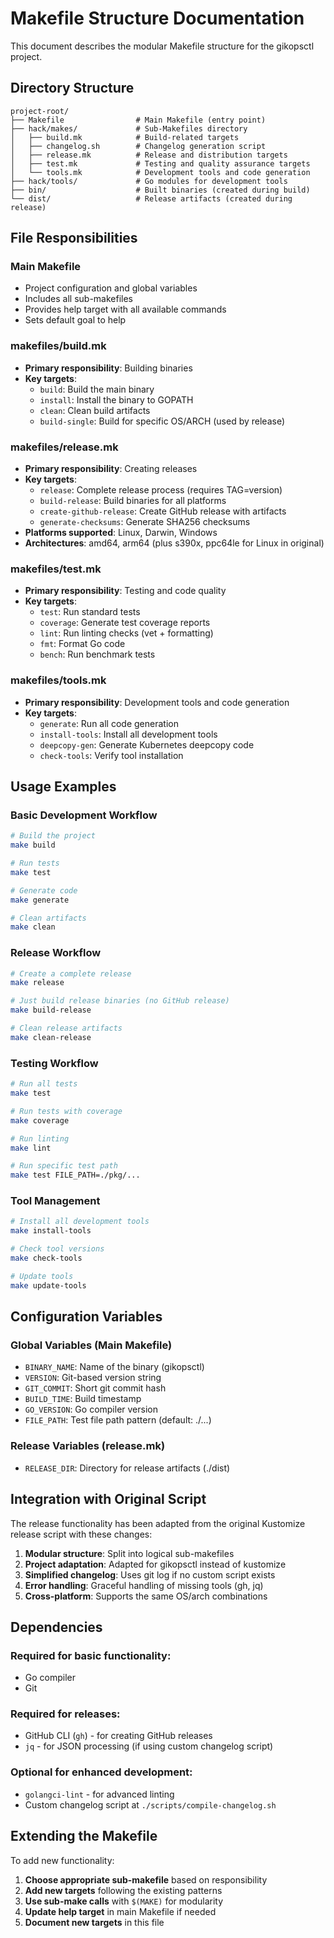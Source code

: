 # Makefile Structure Documentation

This document describes the modular Makefile structure for the gikopsctl project.

## Directory Structure

```
project-root/
├── Makefile                # Main Makefile (entry point)
├── hack/makes/             # Sub-Makefiles directory
│   ├── build.mk            # Build-related targets
│   ├── changelog.sh        # Changelog generation script
│   ├── release.mk          # Release and distribution targets
│   ├── test.mk             # Testing and quality assurance targets
│   └── tools.mk            # Development tools and code generation
├── hack/tools/             # Go modules for development tools
├── bin/                    # Built binaries (created during build)
└── dist/                   # Release artifacts (created during release)
```

## File Responsibilities

### Main Makefile
- Project configuration and global variables
- Includes all sub-makefiles
- Provides help target with all available commands
- Sets default goal to help

### makefiles/build.mk
- **Primary responsibility**: Building binaries
- **Key targets**:
  - `build`: Build the main binary
  - `install`: Install the binary to GOPATH
  - `clean`: Clean build artifacts
  - `build-single`: Build for specific OS/ARCH (used by release)

### makefiles/release.mk
- **Primary responsibility**: Creating releases
- **Key targets**:
  - `release`: Complete release process (requires TAG=version)
  - `build-release`: Build binaries for all platforms
  - `create-github-release`: Create GitHub release with artifacts
  - `generate-checksums`: Generate SHA256 checksums
- **Platforms supported**: Linux, Darwin, Windows
- **Architectures**: amd64, arm64 (plus s390x, ppc64le for Linux in original)

### makefiles/test.mk
- **Primary responsibility**: Testing and code quality
- **Key targets**:
  - `test`: Run standard tests
  - `coverage`: Generate test coverage reports
  - `lint`: Run linting checks (vet + formatting)
  - `fmt`: Format Go code
  - `bench`: Run benchmark tests

### makefiles/tools.mk
- **Primary responsibility**: Development tools and code generation
- **Key targets**:
  - `generate`: Run all code generation
  - `install-tools`: Install all development tools
  - `deepcopy-gen`: Generate Kubernetes deepcopy code
  - `check-tools`: Verify tool installation

## Usage Examples

### Basic Development Workflow
```bash
# Build the project
make build

# Run tests
make test

# Generate code
make generate

# Clean artifacts
make clean
```

### Release Workflow
```bash
# Create a complete release
make release 

# Just build release binaries (no GitHub release)
make build-release

# Clean release artifacts
make clean-release
```

### Testing Workflow
```bash
# Run all tests
make test

# Run tests with coverage
make coverage

# Run linting
make lint

# Run specific test path
make test FILE_PATH=./pkg/...
```

### Tool Management
```bash
# Install all development tools
make install-tools

# Check tool versions
make check-tools

# Update tools
make update-tools
```

## Configuration Variables

### Global Variables (Main Makefile)
- `BINARY_NAME`: Name of the binary (gikopsctl)
- `VERSION`: Git-based version string
- `GIT_COMMIT`: Short git commit hash
- `BUILD_TIME`: Build timestamp
- `GO_VERSION`: Go compiler version
- `FILE_PATH`: Test file path pattern (default: ./...)

### Release Variables (release.mk)
- `RELEASE_DIR`: Directory for release artifacts (./dist)

## Integration with Original Script

The release functionality has been adapted from the original Kustomize release script with these changes:

1. **Modular structure**: Split into logical sub-makefiles
2. **Project adaptation**: Adapted for gikopsctl instead of kustomize
3. **Simplified changelog**: Uses git log if no custom script exists
4. **Error handling**: Graceful handling of missing tools (gh, jq)
5. **Cross-platform**: Supports the same OS/arch combinations

## Dependencies

### Required for basic functionality:
- Go compiler
- Git

### Required for releases:
- GitHub CLI (`gh`) - for creating GitHub releases
- `jq` - for JSON processing (if using custom changelog script)

### Optional for enhanced development:
- `golangci-lint` - for advanced linting
- Custom changelog script at `./scripts/compile-changelog.sh`

## Extending the Makefile

To add new functionality:

1. **Choose appropriate sub-makefile** based on responsibility
2. **Add new targets** following the existing patterns
3. **Use sub-make calls** with `$(MAKE)` for modularity
4. **Update help target** in main Makefile if needed
5. **Document new targets** in this file
